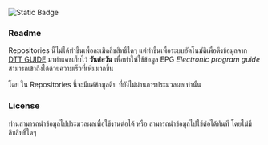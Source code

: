 ![Static Badge](https://img.shields.io/badge/version-1.0-blue?style=for-the-badge)
### Readme
Repositories นี้ไม่ได้ทำขึ้นเพื่อละเมิดลิขสิทธิ์ใดๆ แต่ทำขึ้นเพื่อระบบอัตโนมัติเพื่อดึงข้อมูลจาก [DTT GUIDE](https://dttguide.nbtc.go.th/dttguide/) 
มาทำแคชเก็บไว้ **วันต่อวัน** เพื่อทำให้ใช้ข้อมูล EPG *Electronic program guide* สามารถเข้าถึงได้ด้วยความเร็วที่เพิ่มมากขึ้น

โดย ใน Repositories นี้จะมีแค่ข้อมูลดิบ ที่ยังไม่ผ่านการประมวลผลเท่านั้น

### License
ท่านสามารถนำข้อมูลไปประมวลผลเพื่อใช้งานต่อได้ หรือ สามารถนำข้อมูลไปใช้ต่อได้ทันที โดยไม่มีลิขสิทธิ์ใดๆ
